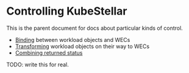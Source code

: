 # Controlling KubeStellar

This is the parent document for docs about particular kinds of control.

- [Binding](binding.md) between workload objects and WECs
- [Transforming](transforming.md) workload objects on their way to WECs
- [Combining returned status](combined-status.md)

TODO: write this for real.
